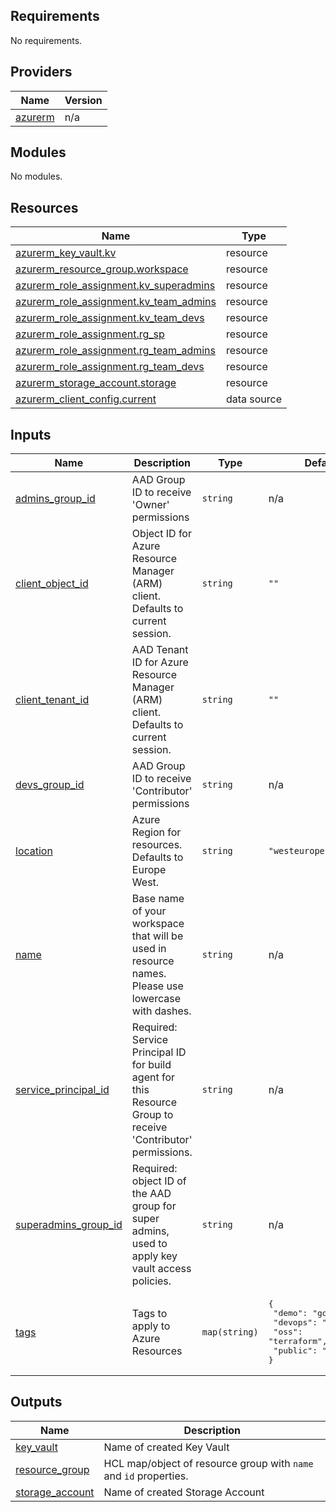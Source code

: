 <!-- BEGIN_TF_DOCS -->
## Requirements

No requirements.

## Providers

| Name | Version |
|------|---------|
| <a name="provider_azurerm"></a> [azurerm](#provider\_azurerm) | n/a |

## Modules

No modules.

## Resources

| Name | Type |
|------|------|
| [azurerm_key_vault.kv](https://registry.terraform.io/providers/hashicorp/azurerm/latest/docs/resources/key_vault) | resource |
| [azurerm_resource_group.workspace](https://registry.terraform.io/providers/hashicorp/azurerm/latest/docs/resources/resource_group) | resource |
| [azurerm_role_assignment.kv_superadmins](https://registry.terraform.io/providers/hashicorp/azurerm/latest/docs/resources/role_assignment) | resource |
| [azurerm_role_assignment.kv_team_admins](https://registry.terraform.io/providers/hashicorp/azurerm/latest/docs/resources/role_assignment) | resource |
| [azurerm_role_assignment.kv_team_devs](https://registry.terraform.io/providers/hashicorp/azurerm/latest/docs/resources/role_assignment) | resource |
| [azurerm_role_assignment.rg_sp](https://registry.terraform.io/providers/hashicorp/azurerm/latest/docs/resources/role_assignment) | resource |
| [azurerm_role_assignment.rg_team_admins](https://registry.terraform.io/providers/hashicorp/azurerm/latest/docs/resources/role_assignment) | resource |
| [azurerm_role_assignment.rg_team_devs](https://registry.terraform.io/providers/hashicorp/azurerm/latest/docs/resources/role_assignment) | resource |
| [azurerm_storage_account.storage](https://registry.terraform.io/providers/hashicorp/azurerm/latest/docs/resources/storage_account) | resource |
| [azurerm_client_config.current](https://registry.terraform.io/providers/hashicorp/azurerm/latest/docs/data-sources/client_config) | data source |

## Inputs

| Name | Description | Type | Default | Required |
|------|-------------|------|---------|:--------:|
| <a name="input_admins_group_id"></a> [admins\_group\_id](#input\_admins\_group\_id) | AAD Group ID to receive 'Owner' permissions | `string` | n/a | yes |
| <a name="input_client_object_id"></a> [client\_object\_id](#input\_client\_object\_id) | Object ID for Azure Resource Manager (ARM) client. Defaults to current session. | `string` | `""` | no |
| <a name="input_client_tenant_id"></a> [client\_tenant\_id](#input\_client\_tenant\_id) | AAD Tenant ID for Azure Resource Manager (ARM) client. Defaults to current session. | `string` | `""` | no |
| <a name="input_devs_group_id"></a> [devs\_group\_id](#input\_devs\_group\_id) | AAD Group ID to receive 'Contributor' permissions | `string` | n/a | yes |
| <a name="input_location"></a> [location](#input\_location) | Azure Region for resources. Defaults to Europe West. | `string` | `"westeurope"` | no |
| <a name="input_name"></a> [name](#input\_name) | Base name of your workspace that will be used in resource names. Please use lowercase with dashes. | `string` | n/a | yes |
| <a name="input_service_principal_id"></a> [service\_principal\_id](#input\_service\_principal\_id) | Required: Service Principal ID for build agent for this Resource Group to receive 'Contributor' permissions. | `string` | n/a | yes |
| <a name="input_superadmins_group_id"></a> [superadmins\_group\_id](#input\_superadmins\_group\_id) | Required: object ID of the AAD group for super admins, used to apply key vault access policies. | `string` | n/a | yes |
| <a name="input_tags"></a> [tags](#input\_tags) | Tags to apply to Azure Resources | `map(string)` | <pre>{<br>  "demo": "governance",<br>  "devops": "true",<br>  "oss": "terraform",<br>  "public": "true"<br>}</pre> | no |

## Outputs

| Name | Description |
|------|-------------|
| <a name="output_key_vault"></a> [key\_vault](#output\_key\_vault) | Name of created Key Vault |
| <a name="output_resource_group"></a> [resource\_group](#output\_resource\_group) | HCL map/object of resource group with `name` and `id` properties. |
| <a name="output_storage_account"></a> [storage\_account](#output\_storage\_account) | Name of created Storage Account |
<!-- END_TF_DOCS -->